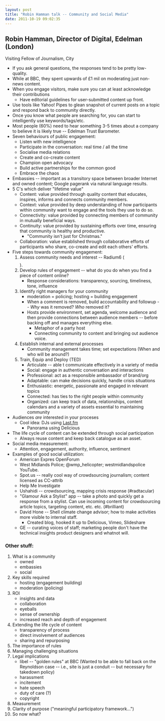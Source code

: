 ```yaml
---
layout: post
title: "Robin Hamman talk -- Community and Social Media"
date: 2011-10-19 09:02:35
---
```


## Robin Hamman, Director of Digital, Edelman (London)
Visiting Fellow of Journalism, City

+ If you ask general questions, the responses tend to be pretty low-quality.
+ While at BBC, they spent upwards of £1 mil on moderating just non-news content.
+ When you engage visitors, make sure you can at least acknowledge their contributions
     + Have editorial guidelines for user-submitted content up front.
+ Use tools like Yahoo! Pipes to glean snapshot of current posts on a topic and respond back to community directly.
+ Once you know what people are searching for, you can start to intelligently use keywords/tags/etc.
+ Most people (60%) need to hear something 3-5 times about a company to believe it is likely true -- Edelman Trust Barometer.
+ Seven behaviours of public engagement:
    + Listen with new intelligence
    + Participate in the conversation: real time / all the time
    + Socialise media relations
    + Create and co-create content
    + Champion open advocacy
    + Build active partnerships for the common good
    + Embrace the chaos
+ Embassies -- important as a transitory space between broader Internet and owned content; Google pagerank via natural language results.
+ 5 C's which deliver "lifetime value"
    + Content: value provided through quality content that educates, inspires, informs and connects community members.
    + Context: value provided by deep understanding of how participants within community want to engage and the tools they use to do so.
    + Connectivity: value provided by connecting members of community in mutually beneficial ways.
    + Continuity: value provided by sustaining efforts over time, ensuring that community is healthy and productive.
        + "Community isn't just for Christmas."
    + Collaboration: value established through collaborative efforts of participants who share, co-create and edit each others' efforts.
+ Five steps towards community engagement:
    1. Assess community needs and interest -- Radium6 ($$$$).
    2. Develop rules of engagement -- what do you do when you find a piece of content online?
        + Response considerations: transparency, sourcing, timeliness, tone, influence
    3. Identify right managers for your community
        + moderation = policing; hosting = building engagement
        + When a comment is removed, build accountability and followup -- *Why* was it removed? *Who* removed it?
        + Hosts provide environment, set agenda, welcome audience and then provide connections between audience members -- before backing off and manages everything else.
            + Metaphor of a party host
            + Connecting community to content and bringing out audience voice.
    4. Establish internal and external processes
        + Community management takes time; set expectations (When and who will be around?)
    5. Train, Equip and Deploy (TED)
        + Articulate -- able t communicate effectively in a variety of media
        + Social: engage in authentic conversation and interactions
        + Professional: act as a responsible ambassador of brand/org
        + Adaptable: can make decisions quickly, handle crisis situations
        + Enthusiastic: energetic, passionate and engaged in relevant topics
        + Connected: has ties to the right people within community
        + Organized: can keep track of data, relationships, content calendars and a variety of assets essential to maintaining community
+ Audiences *are* interested in your proceses
    + Cool idea: DJs using [Last.fm](http://last.fm)
        + Panorama using Delicious
+ The life cycle of content can be extended through social participation
    + Always reuse content and keep back catalogue as an asset.
+ Social media measurement:
    + Attention, engagement, authority, influence, sentiment
+ Examples of good social utilization:
    + American Expres OpenForum 
    + West Midlands Police; @wmp_helicopter; westmidlandspolice YouTube.
    + Spot.us -- really cool way of crowdsourcing journalism; content licensed as CC-attrib
    + Help Me Investigate
    + Ushahidi -- crowdsourcing, mapping crisis response (#radtacular)
    +  "Glamour Ask a Stylist" app -- take a photo and quickly get a response from a stylist. Can use incoming content for crowdsourcing article topics, targeting content, etc. etc. (#brilliant)
    + David Hone -- Shell climate change advisor; how to make activities more visible to internal staff.
         + Created blog, hooked it up to Delicious, Vimeo, Slideshare
    + GE -- curating voices of staff; marketing people don't have the technical insights product designers and whatnot will.

### Other stuff:
1. What is a community
    * owned
    * embassies
    * social
2. Key skills required
    * hosting (engagement building)
    * moderation (policing)
3. ROI
    * insights and data
    * collaboration
    * eyeballs
    * sense of ownership
    * increased reach and depth of engagement
4. Extending the life cycle of content
    * transparency of process
    * direct involvement of audiences
    * sharing and repurposing
5. The importance of rules
6. Managing challenging situations
7. Legal implications
    * libel -- "golden rules" at BBC (Wanted to be able to fall back on the Reynoldson case -- i.e., site is just a conduit -- but necessary for takedown policy)
    * harassment
    * incitement
    * hate speech
    * duty of care (?)
    * copyright
8. Measurement
9. Clarity of purpose ("meaningful participatory framework...")
10. So now what?
